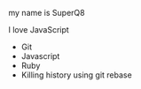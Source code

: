 my name is SuperQ8

I love JavaScript

* Git
* Javascript
* Ruby
* Killing history using git rebase
